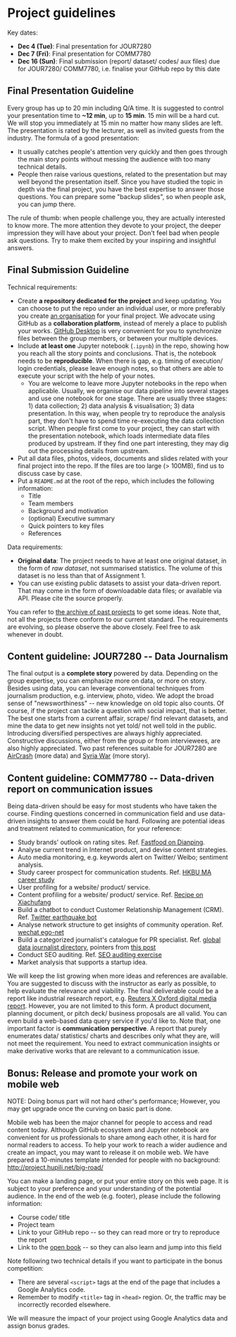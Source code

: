 # Project guidelines

Key dates:

- **Dec 4 (Tue)**: Final presentation for JOUR7280
- **Dec 7 (Fri)**: Final presentation for COMM7780
- **Dec 16 (Sun)**: Final submission (report/ dataset/ codes/ aux files) due for JOUR7280/ COMM7780, i.e. finalise your GitHub repo by this date

## Final Presentation Guideline

Every group has up to 20 min including Q/A time. It is suggested to control your presentation time to **~12 min**, up to **15 min**. 15 min will be a hard cut. We will stop you immediately at 15 min no matter how many slides are left. The presentation is rated by the lecturer, as well as invited guests from the industry. The formula of a good presentation:

- It usually catches people's attention very quickly and then goes through the main story points without messing the audience with too many technical details.
- People then raise various questions, related to the presentation but may well beyond the presentation itself. Since you have studied the topic in depth via the final project, you have the best expertise to answer those questions. You can prepare some "backup slides", so when people ask, you can jump there.

The rule of thumb: when people challenge you, they are actually interested to know more. The more attention they devote to your project, the deeper impression they will have about your project. Don't feel bad when people ask questions. Try to make them excited by your inspiring and insightful answers.

## Final Submission Guideline

Technical requirements:

- Create **a repository dedicated for the project** and keep updating. You can choose to put the repo under an individual user, or more preferably you create [an organisation](https://help.github.com/articles/differences-between-user-and-organization-accounts/) for your final project. We advocate using GitHub as a **collaboration platform**, instead of merely a place to publish your works. [GitHub Desktop](notes-week-00.md#github-desktop) is very convenient for you to synchronize files between the group members, or between your multiple devices.
- Include **at least one** Jupyter notebook (`.ipynb`) in the repo, showing how you reach all the story points and conclusions. That is, the notebook needs to be **reproducible**. When there is gap, e.g. timing of execution/ login credentials, please leave enough notes, so that others are able to execute your script with the help of your notes.
  - You are welcome to leave more Jupyter notebooks in the repo when applicable. Usually, we organise our data pipeline into several stages and use one notebook for one stage. There are usually three stages: 1) data collection; 2) data analysis & visualisation; 3) data presentation. In this way, when people try to reproduce the analysis part, they don't have to spend time re-executing the data collection script. When people first come to your project, they can start with the presentation notebook, which loads intermediate data files produced by upstream. If they find one part interesting, they may dig out the processing details from upstream.
- Put all data files, photos, videos, documents and slides related with your final project into the repo. If the files are too large (> 100MB), find us to discuss case by case.
- Put a `README.md` at the root of the repo, which includes the following information:
  - Title
  - Team members
  - Background and motivation
  - (optional) Executive summary
  - Quick pointers to key files
  - References

Data requirements:

- **Original data**: The project needs to have at least one original dataset, in the form of *raw dataset*, not summarised statistics. The volume of this dataset is no less than that of Assignment 1.
- You can use existing public datasets to assist your data-driven report. That may come in the form of downloadable data files; or available via API. Please cite the source properly.

You can refer to [the archive of past projects](https://github.com/data-projects-archive/) to get some ideas. Note that, not all the projects there conform to our current standard. The requirements are evolving, so please observe the above closely. Feel free to ask whenever in doubt.

## Content guideline: JOUR7280 -- Data Journalism

The final output is a **complete story** powered by data. Depending on the group expertise, you can emphasize more on data, or more on story. Besides using data, you can leverage conventional techniques from journalism production, e.g. interview, photo, video. We adopt the broad sense of "newsworthiness" -- new knowledge on old topic also counts. Of course, if the project can tackle a question with social impact, that is better. The best one starts from a current affair, scrape/ find relevant datasets, and mine the data to get new insights not yet told/ not well told in the public. Introducing diversified perspectives are always highly appreciated. Constructive discussions, either from the group or from interviewees, are also highly appreciated. Two past references suitable for JOUR7280 are [AirCrash](https://dnnsociety.org/2018/04/30/flying-in-the-sky-a-report-of-air-crash-worldwide/) (more data) and [Syria War](https://dnnsociety.org/2018/05/10/syrias-toxic-war-on-itself/) (more story).

## Content guideline: COMM7780 -- Data-driven report on communication issues

Being data-driven should be easy for most students who have taken the course. Finding questions concerned in communication field and use data-driven insights to answer them could be hard. Following are potential ideas and treatment related to communication, for your reference:

- Study brands' outlook on rating sites. Ref. [Fastfood on Dianping](https://nbviewer.jupyter.org/github/data-projects-archive/201804-Fast-Food-on-Dianping/blob/master/final_project/final%20project.ipynb).
- Analyse current trend in Internet product, and devise content strategies.
- Auto media monitoring, e.g. keywords alert on Twitter/ Weibo; sentiment analysis.
- Study career prospect for communication students. Ref. [HKBU MA career study](https://nbviewer.jupyter.org/github/data-projects-archive/201804-HKBU-MA-Career-Perspective/blob/master/Final%20Project%20from%20Pili%20Fans%20Club/final%E2%80%94%E2%80%94notebook.ipynb)
- User profiling for a website/ product/ service. 
- Content profiling for a website/ product/ service. Ref. [Recipe on Xiachufang](https://nbviewer.jupyter.org/github/data-projects-archive/201804-Xia-Chu-Fang/blob/master/final%20assignment/Big%20Data%20Project%20-%20Xiachufang_revised.ipynb)
- Build a chatbot to conduct Customer Relationship Management (CRM). Ref. [Twitter earthquake bot](https://github.com/hupili/python-for-data-and-media-communication-gitbook/blob/master/notes-week-04.md#bonus-automatic-earthquake-writer) 
- Analyse network structure to get insights of community operation. Ref. [wechat ego-net](https://mp.weixin.qq.com/s/DgAXmcR2kn3q2xjsEiwpJg)
- Build a categorized journalist's catalogue for PR specialist. Ref. [global data journalist directory](http://jplusplus.github.io/global-directory/), pointers from [this post](https://gijn.org/2016/05/23/resources-guides-to-finding-expert-sources/)
- Conduct SEO auditing. Ref. [SEO auditing exercise](https://github.com/hupili/python-for-data-and-media-communication-gitbook/blob/master/notes-week-06.md#in-bound-marketing-and-seo-auditing)
- Market analysis that supports a startup idea.

We will keep the list growing when more ideas and references are available. You are suggested to discuss with the instructor as early as possible, to help evaluate the relevance and viability. The final deliverable could be a report like industrial research report, e.g. [Reuters X Oxford digital media report](https://reutersinstitute.politics.ox.ac.uk/sites/default/files/digital-news-report-2018.pdf). However, you are not limited to this form. A product document, planning document, or pitch deck/ business proposals are all valid. You can even build a web-based data query service if you'd like to. Note that, one important factor is **communication perspective**. A report that purely enumerates data/ statistics/ charts and describes only what they are, will not meet the requirement. You need to extract communication insights or make derivative works that are relevant to a communication issue.

## Bonus: Release and promote your work on mobile web

NOTE: Doing bonus part will not hard other's performance; However, you may get upgrade once the curving on basic part is done.

Mobile web has been the major channel for people to access and read content today. Although GitHub ecosystem and Jupyter notebook are convenient for us professionals to share among each other, it is hard for normal readers to access. To help your work to reach a wider audience and create an impact, you may want to release it on mobile web. We have prepared a 10-minutes template intended for people with no background: http://project.hupili.net/big-road/ 

You can make a landing page, or put your entire story on this web page. It is subject to your preference and your understanding of the potential audience. In the end of the web (e.g. footer), please include the following information:

- Course code/ title
- Project team
- Link to your GitHub repo -- so they can read more or try to reproduce the report
- Link to the [open book](https://github.com/hupili/python-for-data-and-media-communication-gitbook/) -- so they can also learn and jump into this field

Note following two technical details if you want to participate in the bonus competition:

- There are several `<script>` tags at the end of the page that includes a Google Analytics code.
- Remember to modify `<title>` tag in `<head>` region. Or, the traffic may be incorrectly recorded elsewhere.

We will measure the impact of your project using Google Analytics data and assign bonus grades.